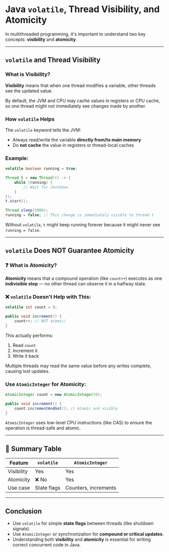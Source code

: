 
# Java `volatile`, Thread Visibility, and Atomicity

In multithreaded programming, it's important to understand two key concepts: **visibility** and **atomicity**.

---

## `volatile` and Thread Visibility

### What is Visibility?

**Visibility** means that when one thread modifies a variable, other threads see the updated value.

By default, the JVM and CPU may cache values in registers or CPU cache, so one thread might not immediately see changes made by another.

### How `volatile` Helps

The `volatile` keyword tells the JVM:
- Always read/write the variable **directly from/to main memory**
- Do **not cache** the value in registers or thread-local caches

### Example:

```java
volatile boolean running = true;

Thread t = new Thread(() -> {
    while (running) {
        // Wait for shutdown
    }
});
t.start();

Thread.sleep(1000);
running = false; // This change is immediately visible to thread t
```

Without `volatile`, `t` might keep running forever because it might never see `running = false`.

---

## `volatile` Does NOT Guarantee Atomicity

### ❓ What is Atomicity?

**Atomicity** means that a compound operation (like `count++`) executes as one **indivisible step** — no other thread can observe it in a halfway state.

### ❌ `volatile` Doesn't Help with This:

```java
volatile int count = 0;

public void increment() {
    count++; // NOT atomic!
}
```

This actually performs:
1. Read `count`
2. Increment it
3. Write it back

Multiple threads may read the same value before any writes complete, causing lost updates.

### Use `AtomicInteger` for Atomicity:

```java
AtomicInteger count = new AtomicInteger(0);

public void increment() {
    count.incrementAndGet(); // Atomic and visible
}
```

`AtomicInteger` uses low-level CPU instructions (like CAS) to ensure the operation is thread-safe and atomic.

---

## 🧠 Summary Table

| Feature    | `volatile`       | `AtomicInteger`         |
|------------|------------------|--------------------------|
| Visibility | Yes           | Yes                  |
| Atomicity  | ❌ No            | Yes                  |
| Use case   | State flags      | Counters, increments     |

---

## Conclusion

- Use `volatile` for simple **state flags** between threads (like shutdown signals).
- Use `AtomicInteger` or synchronization for **compound or critical updates**.
- Understanding both **visibility** and **atomicity** is essential for writing correct concurrent code in Java.
